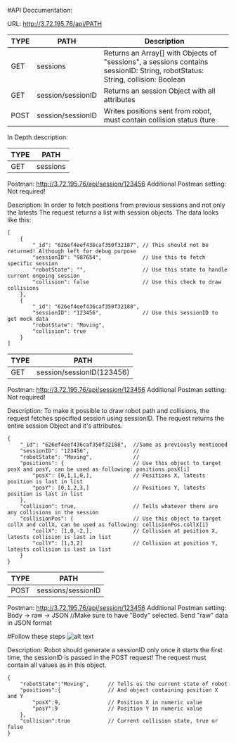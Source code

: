 #API Doccumentation:

URL: http://3.72.195.76/api/PATH

TYPE  | PATH                |   Description
------|---------------------|------------
GET   |  sessions           |   Returns an Array[] with Objects of "sessions", a sessions contains sessionID: String, robotStatus: String, collision: Boolean
GET   |  session/sessionID  |   Returns an session Object with all attributes
POST  |  session/sessionID  |   Writes positions sent from robot, must contain collision status (ture||false)


In Depth description:

TYPE  | PATH                
------|-------------
GET   |  sessions   

Postman: http://3.72.195.76/api/session/123456 
Additional Postman setting: Not required!

Description: In order to fetch positions from previous sessions and not only the latests
The request returns a list with session objects. The data looks like this: 
```
[
    {
        "_id": "626ef4eef436caf350f32187", // This should not be returned! Although left for debug purpose
        "sessionID": "987654",             // Use this to fetch specific session
        "robotState": "",                  // Use this state to handle current ongoing session
        "collision": false                 // Use this check to draw collisions
    },
    {
        "_id": "626ef4eef436caf350f32188",
        "sessionID": "123456",             // Use this sessionID to get mock data
        "robotState": "Moving",
        "collision": true
    }
]
```

TYPE  | PATH                
------|-------------
GET   |  session/sessionID(123456)

Postman: http://3.72.195.76/api/session/123456 
Additional Postman setting: Not required!  

Description: To make it possible to draw robot path and collisions, the request fetches specified session using sessionID.
The request returns the entire session Object and it's attributes.

```
{
    "_id": "626ef4eef436caf350f32188",  //Same as previously mentioned
    "sessionID": "123456",              //
    "robotState": "Moving",             //
    "positions": {                      // Use this object to target posX and posY, can be used as following: positions.posX[i]
        "posX": [0,1,1,0,],             // Positions X, latests position is last in list
        "posY": [0,1,2,3,]              // Positions Y, latests position is last in list
    },
    "collision": true,                  // Tells whatever there are any collisions in the session
    "collisionPos": {                   // Use this object to target collX and collX, can be used as following: collisionPos.collX[i]
        "collX": [1,0,-2,],             // Collision at position X, latests collision is last in list
        "collY": [1,3,2]                // Collision at position Y, latests collision is last in list
    }
}
```

TYPE  | PATH                
------|--------------------
POST  |  sessions/sessionID

Postman: http://3.72.195.76/api/session/123456 
Additional Postman setting: 
Body -> raw -> JSON  //Make sure to have "Body" selected. Send "raw" data in JSON format 

#Follow these steps
![alt text](https://github.com/IMS-Team6/IMS_SBackend/blob/development/Wiki/media/postman_01.png)

Description: Robot should generate a sessionID only once it starts the first time, the sessionID is passed in the POST request!
The request must contain all values as in this object.

```
{   
    "robotState":"Moving",      // Tells us the current state of robot
    "positions":{               // And object containing position X and Y 
        "posX":9,               // Position X in numeric value
        "posY":9                // Position Y in numeric value
    },
    "collision":true            // Current collision state, true or false
}
```